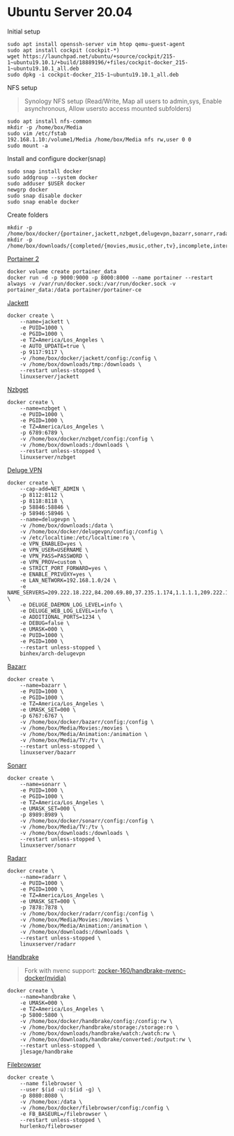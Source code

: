 # Ubuntu Server 20.04

Initial setup
```
sudo apt install openssh-server vim htop qemu-guest-agent
sudo apt install cockpit (cockpit-*)
wget https://launchpad.net/ubuntu/+source/cockpit/215-1~ubuntu19.10.1/+build/18889196/+files/cockpit-docker_215-1~ubuntu19.10.1_all.deb
sudo dpkg -i cockpit-docker_215-1~ubuntu19.10.1_all.deb
```

NFS setup
> Synology NFS setup (Read/Write, Map all users to admin,sys, Enable asynchronous, Allow usersto access mounted subfolders)
```
sudo apt install nfs-common
mkdir -p /home/box/Media
sudo vim /etc/fstab
192.168.1.10:/volume1/Media /home/box/Media nfs rw,user 0 0
sudo mount -a
```

Install and configure docker(snap)
```
sudo snap install docker
sudo addgroup --system docker
sudo adduser $USER docker
newgrp docker
sudo snap disable docker
sudo snap enable docker
```

Create folders
```
mkdir -p /home/box/docker/{portainer,jackett,nzbget,delugevpn,bazarr,sonarr,radarr,handbrake,filebrowser}/config
mkdir -p /home/box/downloads/{completed/{movies,music,other,tv},incomplete,intermediate,nzb,queue,tmp,watch,handbrake/{converted,storage,watch}}

```

[Portainer 2](https://hub.docker.com/r/portainer/portainer-ce)
```
docker volume create portainer_data
docker run -d -p 9000:9000 -p 8000:8000 --name portainer --restart always -v /var/run/docker.sock:/var/run/docker.sock -v portainer_data:/data portainer/portainer-ce
```

[Jackett](https://hub.docker.com/r/linuxserver/jackett)
```
docker create \
	--name=jackett \
	-e PUID=1000 \
	-e PGID=1000 \
	-e TZ=America/Los_Angeles \
	-e AUTO_UPDATE=true \
	-p 9117:9117 \
	-v /home/box/docker/jackett/config:/config \
	-v /home/box/downloads/tmp:/downloads \
	--restart unless-stopped \
	linuxserver/jackett
```

[Nzbget](https://hub.docker.com/r/linuxserver/nzbget)
```
docker create \
	--name=nzbget \
	-e PUID=1000 \
	-e PGID=1000 \
	-e TZ=America/Los_Angeles \
	-p 6789:6789 \
	-v /home/box/docker/nzbget/config:/config \
	-v /home/box/downloads:/downloads \
	--restart unless-stopped \
	linuxserver/nzbget
```

[Deluge VPN](https://github.com/binhex/arch-delugevpn)
```
docker create \
	--cap-add=NET_ADMIN \
	-p 8112:8112 \
	-p 8118:8118 \
	-p 58846:58846 \
	-p 58946:58946 \
	--name=delugevpn \
	-v /home/box/downloads:/data \
	-v /home/box/docker/delugevpn/config:/config \
	-v /etc/localtime:/etc/localtime:ro \
	-e VPN_ENABLED=yes \
	-e VPN_USER=USERNAME \
	-e VPN_PASS=PASSWORD \
	-e VPN_PROV=custom \
	-e STRICT_PORT_FORWARD=yes \
	-e ENABLE_PRIVOXY=yes \
	-e LAN_NETWORK=192.168.1.0/24 \
	-e NAME_SERVERS=209.222.18.222,84.200.69.80,37.235.1.174,1.1.1.1,209.222.18.218,37.235.1.177,84.200.70.40,1.0.0.1 \
	-e DELUGE_DAEMON_LOG_LEVEL=info \
	-e DELUGE_WEB_LOG_LEVEL=info \
	-e ADDITIONAL_PORTS=1234 \
	-e DEBUG=false \
	-e UMASK=000 \
	-e PUID=1000 \
	-e PGID=1000 \
	--restart unless-stopped \
	binhex/arch-delugevpn
```

[Bazarr](https://hub.docker.com/r/linuxserver/bazarr)
```
docker create \
	--name=bazarr \
	-e PUID=1000 \
	-e PGID=1000 \
	-e TZ=America/Los_Angeles \
	-e UMASK_SET=000 \
	-p 6767:6767 \
	-v /home/box/docker/bazarr/config:/config \
	-v /home/box/Media/Movies:/movies \
	-v /home/box/Media/Animation:/animation \
	-v /home/box/Media/TV:/tv \
	--restart unless-stopped \
	linuxserver/bazarr
```

[Sonarr](https://hub.docker.com/r/linuxserver/sonarr)
```
docker create \
	--name=sonarr \
	-e PUID=1000 \
	-e PGID=1000 \
	-e TZ=America/Los_Angeles \
	-e UMASK_SET=000 \
	-p 8989:8989 \
	-v /home/box/docker/sonarr/config:/config \
	-v /home/box/Media/TV:/tv \
	-v /home/box/downloads:/downloads \
	--restart unless-stopped \
	linuxserver/sonarr
```

[Radarr](https://hub.docker.com/r/linuxserver/radarr)
```
docker create \
	--name=radarr \
	-e PUID=1000 \
	-e PGID=1000 \
	-e TZ=America/Los_Angeles \
	-e UMASK_SET=000 \
	-p 7878:7878 \
	-v /home/box/docker/radarr/config:/config \
	-v /home/box/Media/Movies:/movies \
	-v /home/box/Media/Animation:/animation \
	-v /home/box/downloads:/downloads \
	--restart unless-stopped \
	linuxserver/radarr
```

[Handbrake](https://hub.docker.com/r/jlesage/handbrake/)
> Fork with nvenc support: [zocker-160/handbrake-nvenc-docker(nvidia)](https://github.com/zocker-160/handbrake-nvenc-docker)
```
docker create \
	--name=handbrake \
	-e UMASK=000 \
	-e TZ=America/Los_Angeles \
	-p 5800:5800 \
	-v /home/box/docker/handbrake/config:/config:rw \
	-v /home/box/docker/handbrake/storage:/storage:ro \
	-v /home/box/downloads/handbrake/watch:/watch:rw \
	-v /home/box/downloads/handbrake/converted:/output:rw \
	--restart unless-stopped \
	jlesage/handbrake
```

[Filebrowser](https://hub.docker.com/r/hurlenko/filebrowser)
```
docker create \
	--name filebrowser \
	--user $(id -u):$(id -g) \
	-p 8080:8080 \
	-v /home/box:/data \
	-v /home/box/docker/filebrowser/config:/config \
	-e FB_BASEURL=/filebrowser \
	--restart unless-stopped \
	hurlenko/filebrowser
```
